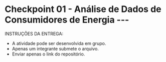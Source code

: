 # Checkpoint 01 - Análise de Dados de Consumidores de Energia ---    
INSTRUÇÕES DA ENTREGA:  
- A atividade pode ser desenvolvida em grupo.
- Apenas um integrante submete o arquivo.
- Enviar apenas o link do repositório.
